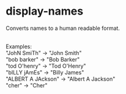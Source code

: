 # display-names
Converts names to a human readable format. <br /><br />

Examples:<br />
"JohN SmiTh"       ->   "John Smith" <br />
"bob barker"       ->   "Bob Barker" <br />
"tod O'henry"      ->   "Tod O'Henry" <br />
"bILLY jAmEs"      ->   "Billy James" <br />
"ALBERT A JAckson" ->   "Albert A Jackson" <br />
"cher"             ->   "Cher" <br />
